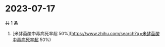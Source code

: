 # 2023-07-17

共 1 条

<!-- BEGIN -->
<!-- 最后更新时间 Mon Jul 17 2023 02:06:43 GMT+0800 (China Standard Time) -->

1. [米酵菌酸中毒病死率超
   50%](https://www.zhihu.com/search?q=米酵菌酸中毒病死率超 50%)

<!-- END -->
